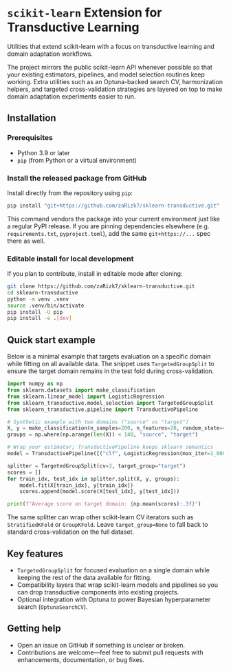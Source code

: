 # `scikit-learn` Extension for Transductive Learning

Utilities that extend scikit-learn with a focus on transductive learning and domain adaptation workflows.

The project mirrors the public scikit-learn API whenever possible so that your existing estimators, pipelines, and model selection routines keep working. Extra utilities such as an Optuna-backed search CV, harmonization helpers, and targeted cross-validation strategies are layered on top to make domain adaptation experiments easier to run.

## Installation

### Prerequisites
- Python 3.9 or later
- `pip` (from Python or a virtual environment)

### Install the released package from GitHub

Install directly from the repository using `pip`:

```bash
pip install "git+https://github.com/zaRizk7/sklearn-transductive.git"
```

This command vendors the package into your current environment just like a regular PyPI release. If you are pinning dependencies elsewhere (e.g. `requirements.txt`, `pyproject.toml`), add the same `git+https://...` spec there as well.

### Editable install for local development

If you plan to contribute, install in editable mode after cloning:

```bash
git clone https://github.com/zaRizk7/sklearn-transductive.git
cd sklearn-transductive
python -m venv .venv
source .venv/bin/activate
pip install -U pip
pip install -e .[dev]
```

## Quick start example

Below is a minimal example that targets evaluation on a specific domain while fitting on all available data. The snippet uses `TargetedGroupSplit` to ensure the target domain remains in the test fold during cross-validation.

```python
import numpy as np
from sklearn.datasets import make_classification
from sklearn.linear_model import LogisticRegression
from sklearn_transductive.model_selection import TargetedGroupSplit
from sklearn_transductive.pipeline import TransductivePipeline

# Synthetic example with two domains ("source" vs "target")
X, y = make_classification(n_samples=200, n_features=20, random_state=42)
groups = np.where(np.arange(len(X)) < 140, "source", "target")

# Wrap your estimator; TransductivePipeline keeps sklearn semantics
model = TransductivePipeline([("clf", LogisticRegression(max_iter=1_000))])

splitter = TargetedGroupSplit(cv=3, target_group="target")
scores = []
for train_idx, test_idx in splitter.split(X, y, groups):
    model.fit(X[train_idx], y[train_idx])
    scores.append(model.score(X[test_idx], y[test_idx]))

print(f"Average score on target domain: {np.mean(scores):.3f}")
```

The same splitter can wrap other scikit-learn CV iterators such as `StratifiedKFold` or `GroupKFold`. Leave `target_group=None` to fall back to standard cross-validation on the full dataset.

## Key features
- `TargetedGroupSplit` for focused evaluation on a single domain while keeping the rest of the data available for fitting.
- Compatibility layers that wrap scikit-learn models and pipelines so you can drop transductive components into existing projects.
- Optional integration with Optuna to power Bayesian hyperparameter search (`OptunaSearchCV`).

## Getting help
- Open an issue on GitHub if something is unclear or broken.
- Contributions are welcome—feel free to submit pull requests with enhancements, documentation, or bug fixes.
